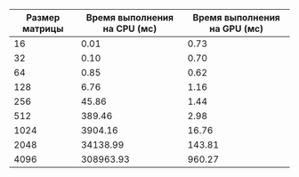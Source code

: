 | Размер матрицы | Время выполнения на CPU (мс)| Время выполнения на GPU (мс)|
|----------------|-----------------------------|-----------------------------|
| 16			       | 0.01						             | 0.73						             |
| 32			       | 0.10						             | 0.70						             |
| 64			       | 0.85						             | 0.62						             |
| 128			       | 6.76						             | 1.16						             |
| 256			       | 45.86					             | 1.44						             |
| 512			       | 389.46					             | 2.98						             |
| 1024			     | 3904.16					           | 16.76						           |
| 2048			     | 34138.99					           | 143.81						           |
| 4096			     | 308963.93				           | 960.27						           |
